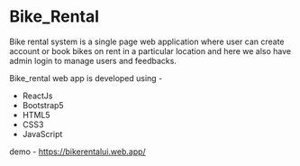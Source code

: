 # Bike_Rental
Bike rental system is a single page web application where user can create account or book bikes on rent in a particular location and here we also have admin login to manage users and feedbacks.

Bike_rental web app is developed using -

* ReactJs
* Bootstrap5
* HTML5
* CSS3
* JavaScript


demo - https://bikerentalui.web.app/